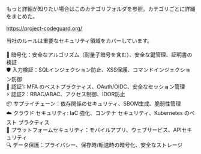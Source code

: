 もっと詳細が知りたい場合はこのカテゴリフォルダを参照。カテゴリごとに詳細をまとめた。


https://project-codeguard.org/

当社のルールは重要なセキュリティ領域をカバーしています。<br>
<br>
🔐 暗号化：安全なアルゴリズム（耐量子暗号を含む）、安全な鍵管理、証明書の検証<br>
🛡️ 入力検証：SQLインジェクション防止、XSS保護、コマンドインジェクション防御<br>
🔑 認証1: MFA のベストプラクティス、OAuth/OIDC、安全なセッション管理<br>
⚡ 認証2：RBAC/ABAC、アクセス制御、IDOR防止<br>
📦 サプライチェーン：依存関係のセキュリティ、SBOM生成、脆弱性管理<br>
☁️ クラウド セキュリティ: IaC 強化、コンテナ セキュリティ、Kubernetes のベスト プラクティス<br>
📱 プラットフォームセキュリティ：モバイルアプリ、ウェブサービス、APIセキュリティ<br>
🔍 データ保護：プライバシー、保存時/転送時の暗号化、安全なストレージ